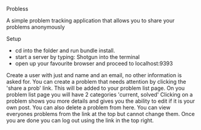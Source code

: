 
Probless

A simple problem tracking application that allows you to share your problems anonymously

Setup

- cd into the folder and run bundle install.
- start a server by typing: Shotgun into the terminal
- open up your favourite browser and proceed to localhost:9393

Create a user with just and name and an email, no other information is asked for.
You can create a problem that needs attention by clicking the 'share a prob' link. This will be added to your problem list page.
On you problem list page you will have 2 categories 'current, solved'
Clicking on a problem shows you more details and gives you the ability to edit if it is your own post. You can also delete a problem from here.
You can view everyones problems from the link at the top but cannot change them.
Once you are done you can log out using the link in the top right.
